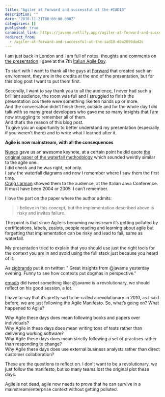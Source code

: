 ```yaml
---
title: "Agiler at forward and successful at the #IAD10"
description: ""
date: "2010-11-21T00:00:00.000Z"
categories: []
published: true
canonical_link: https://javame.netlify.app//agiler-at-forward-and-successful-at-the-iad10-d0a2899dad2c
redirect_from:
  - /agiler-at-forward-and-successful-at-the-iad10-d0a2899dad2c
---
```


I am just back in London and I am full of notes, thoughts and comments on [the presentation](http://www.slideshare.net/aterreno/agiler-without-a-schema-forward) I gave at the 7th [Italian Agile Day](http://www.agileday.it/).

To start with I want to thank all the guys at [Forward](http://www.forward.co.uk/) that created such an environment, they are in the credits at the end of the presentation, but for this blog post I want to put them first.

Secondly, I want to say thank you to all the audience, I never had such a brilliant audience, the room was full and I struggled to finish the presentation cos there were something like ten hands up or more.   
And the conversation didn’t finish there, outside and for the whole day I did talk with so many great developers who gave me so many insights that I am now struggling to remember all of them.   
And that’s the reason of this blog post.   
To give you an opportunity to better understand my presentation (especially if you weren’t there) and to write what I learned after it.

**Agile is now mainstream, with all the consequences**

[Nusco](http://twitter.com/#!/nusco) gave us an awesome keynote, at a certain point he did quote [the original paper of the waterfall methodology](http://www.cs.umd.edu/class/spring2003/cmsc838p/Process/waterfall.pdf) which sounded weirdly similar to the agile one.   
I did check and he was right, not only.   
I saw the waterfall diagrams and now I remember where I saw them the first time.   
[Craig Larman](http://www.craiglarman.com/) showed them to the audience, at the Italian Java Conference. It must have been 2004 or 2005. I can’t remember.

I love the part on the paper where the author admits:

> I believe in this concept, but the implementation described above is risky and invites failure.

The point is that since Agile is becoming mainstream it’s getting polluted by certifications, labels, zealots, people reading and learning about agile but forgetting that implementation can be risky and lead to fail, same as waterfall.

My presentation tried to explain that you should use just the right tools for the context you are in and avoid using the full stack just because you heard of it.

As [ziobrando](http://twitter.com/#!/ziobrando) put it on twitter: " Great insights from @javame yesterday evening. Funny to see how contexts put dogmas in perspective."

[emadb](http://twitter.com/#!/emadb) did tweet something like: @javame is a revolutionary, we should reflect on his good session, a lot.

I have to say that it’s pretty sad to be called a revolutionary in 2010, as I said before, we are just following the Agile Manifesto. So, what’s going on? What happened to Agile?

Why Agile these days does mean following books and papers over individuals?   
Why Agile in these days does mean writing tons of tests rather than delivering working software?   
Why Agile these days does mean strictly following a set of practises rather than responding to change?   
Why Agile these days does use external business analysts rather than direct customer collaboration?

These are the questions to reflect on. I don’t want to be a revolutionary, we just follow the manifesto, but so many teams lost the original plot these days.

Agile is not dead, agile now needs to prove that he can survive in a mainstream/enterprise context without getting polluted.
